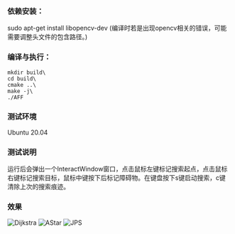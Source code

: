 ### 依赖安装：
sudo apt-get install libopencv-dev
(编译时若是出现opencv相关的错误，可能需要调整头文件的包含路径。)

### 编译与执行：
```shell
mkdir build\
cd build\
cmake ..\
make -j\
./AFF
```
### 测试环境
Ubuntu 20.04

### 测试说明
运行后会弹出一个InteractWindow窗口，点击鼠标左键标记搜索起点，点击鼠标右键标记搜索目标，鼠标中键按下后标记障碍物。在键盘按下s键启动搜索，c键清除上次的搜索痕迹。
 
### 效果 
![Dijkstra](https://github.com/zzzhpzhp/PlanningAlgorithm/blob/ubuntu16.04/Dijkstra.gif)
![AStar](https://github.com/zzzhpzhp/PlanningAlgorithm/blob/ubuntu16.04/AStar.gif)
![JPS](https://github.com/zzzhpzhp/PlanningAlgorithm/blob/ubuntu16.04/JPS.gif)